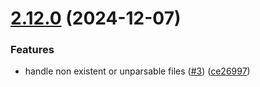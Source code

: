# [2.12.0](https://github.com/pagerinc/eslint-plugin-css-modules/compare/v2.11.4...v2.12.0) (2024-12-07)


### Features

* handle non existent or unparsable files ([#3](https://github.com/pagerinc/eslint-plugin-css-modules/issues/3)) ([ce26997](https://github.com/pagerinc/eslint-plugin-css-modules/commit/ce2699718bef4f60da07464815d493f566c1cbc7))
